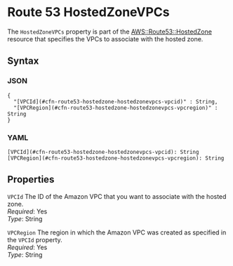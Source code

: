 # Route 53 HostedZoneVPCs<a name="aws-resource-route53-hostedzone-hostedzonevpcs"></a>

The `HostedZoneVPCs` property is part of the [AWS::Route53::HostedZone](aws-resource-route53-hostedzone.md) resource that specifies the VPCs to associate with the hosted zone\.

## Syntax<a name="w4ab1c21c10d177c18c23b5"></a>

### JSON<a name="aws-properties-route53-hostedzone-hostedzonevpcs-syntax.json"></a>

```
{
  "[VPCId](#cfn-route53-hostedzone-hostedzonevpcs-vpcid)" : String,
  "[VPCRegion](#cfn-route53-hostedzone-hostedzonevpcs-vpcregion)" : String
}
```

### YAML<a name="aws-properties-route53-hostedzone-hostedzonevpcs-syntax.yaml"></a>

```
[VPCId](#cfn-route53-hostedzone-hostedzonevpcs-vpcid): String
[VPCRegion](#cfn-route53-hostedzone-hostedzonevpcs-vpcregion): String
```

## Properties<a name="w4ab1c21c10d177c18c23b7"></a>

`VPCId`  <a name="cfn-route53-hostedzone-hostedzonevpcs-vpcid"></a>
The ID of the Amazon VPC that you want to associate with the hosted zone\.  
*Required*: Yes  
*Type*: String

`VPCRegion`  <a name="cfn-route53-hostedzone-hostedzonevpcs-vpcregion"></a>
The region in which the Amazon VPC was created as specified in the `VPCId` property\.  
*Required*: Yes  
*Type*: String